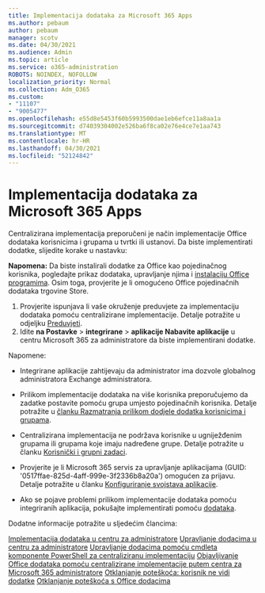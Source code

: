 ```yaml
---
title: Implementacija dodataka za Microsoft 365 Apps
ms.author: pebaum
author: pebaum
manager: scotv
ms.date: 04/30/2021
ms.audience: Admin
ms.topic: article
ms.service: o365-administration
ROBOTS: NOINDEX, NOFOLLOW
localization_priority: Normal
ms.collection: Adm_O365
ms.custom:
- "11107"
- "9005477"
ms.openlocfilehash: e55d8e5453f60b5993500dae1eb6efce11a8aa1a
ms.sourcegitcommit: d74039304002e526ba6f8ca02e76e4ce7e1aa743
ms.translationtype: MT
ms.contentlocale: hr-HR
ms.lasthandoff: 04/30/2021
ms.locfileid: "52124842"
---
```

# <a name="deploying-add-ins-for-microsoft-365-apps"></a>Implementacija dodataka za Microsoft 365 Apps

Centralizirana implementacija preporučeni je način implementacije Office dodataka korisnicima i grupama u tvrtki ili ustanovi. Da biste implementirati dodatke, slijedite korake u nastavku:

**Napomena:** Da biste instalirali dodatke za Office kao pojedinačnog korisnika, pogledajte prikaz dodataka, upravljanje njima i [instalaciju Office programima](https://support.microsoft.com/topic/view-manage-and-install-add-ins-in-office-programs-16278816-1948-4028-91e5-76dca5380f8d). Osim toga, provjerite je li omogućeno Office pojedinačnih dodataka trgovine Store. 

1. Provjerite ispunjava li vaše okruženje preduvjete za implementaciju dodataka pomoću centralizirane implementacije. Detalje potražite u odjeljku [Preduvjeti](https://docs.microsoft.com/microsoft-365/admin/manage/centralized-deployment-of-add-ins?#requirements).
2. Idite **na Postavke**  >  **integrirane**  >  **aplikacije Nabavite aplikacije** u centru Microsoft 365 za administratore da biste implementirani dodatke. 

Napomene: 

- Integrirane aplikacije zahtijevaju da administrator ima dozvole globalnog administratora Exchange administratora.

- Prilikom implementacije dodataka na više korisnika preporučujemo da zadatke postavite pomoću grupa umjesto pojedinačnih korisnika. Detalje potražite u [članku Razmatranja prilikom dodjele dodatka korisnicima i grupama](https://docs.microsoft.com/microsoft-365/admin/manage/manage-deployment-of-add-ins?view=o365-worldwide#considerations-when-assigning-an-add-in-to-users-and-groups).

- Centralizirana implementacija ne podržava korisnike u ugniježđenim grupama ili grupama koje imaju nadređene grupe. Detalje potražite u članku [Korisnički i grupni zadaci](https://docs.microsoft.com/microsoft-365/admin/manage/centralized-deployment-of-add-ins?view=o365-worldwide#user-and-group-assignments).

- Provjerite je li Microsoft 365 servis za upravljanje aplikacijama (GUID: '0517ffae-825d-4aff-999e-3f2336b8a20a') omogućen za prijavu. Detalje potražite u članku [Konfiguriranje svojstava aplikacije](https://docs.microsoft.com/azure/active-directory/manage-apps/add-application-portal-configure#configure-app-properties).

- Ako se pojave problemi prilikom implementacije dodataka pomoću integriranih aplikacija, pokušajte implementirati pomoću [dodataka](https://admin.microsoft.com/AdminPortal/Home?#/Settings/AddIns).

Dodatne informacije potražite u sljedećim člancima:

[Implementacija dodataka u centru za administratore](https://docs.microsoft.com/microsoft-365/admin/manage/manage-deployment-of-add-ins) 
 [Upravljanje dodacima u centru za administratore](https://docs.microsoft.com/microsoft-365/admin/manage/manage-addins-in-the-admin-center) 
 [Upravljanje dodacima pomoću cmdleta komponente PowerShell za centraliziranu implementaciju](https://docs.microsoft.com/microsoft-365/enterprise/use-the-centralized-deployment-powershell-cmdlets-to-manage-add-ins) 
 [Objavljivanje Office dodataka pomoću centralizirane implementacije putem centra za Microsoft 365 administratore](https://docs.microsoft.com/office/dev/add-ins/publish/centralized-deployment#publish-an-office-add-in-via-centralized-deployment) 
 [Otklanjanje poteškoća: korisnik ne vidi dodatke](https://docs.microsoft.com/office365/troubleshoot/access-management/user-not-seeing-add-ins) 
 [Otklanjanje poteškoća s Office dodacima](https://docs.microsoft.com/office/dev/add-ins/testing/testing-and-troubleshooting)